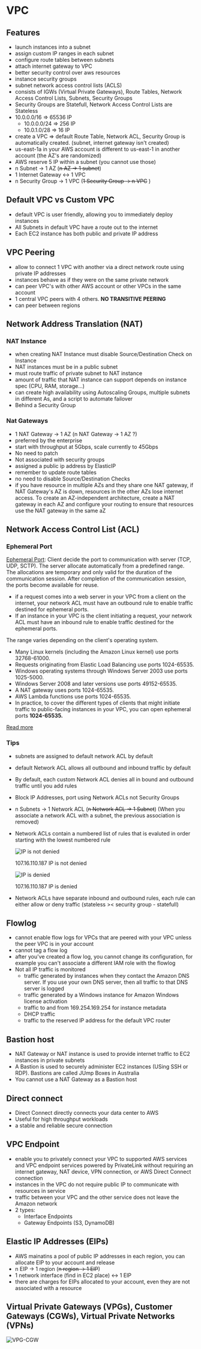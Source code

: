 # VPC

## Features

- launch instances into a subnet
- assign custom IP ranges in each subnet
- configure route tables between subnets
- attach internet gateway to VPC
- better security control over aws resources
- instance security groups
- subnet network access control lists (ACLS)
- consists of IGWs (Virtual Private Gateways), Route Tables, Network Access Control Lists, Subnets, Security Groups
- Security Groups are Statefull, Network Access Control Lists are Stateless
- 10.0.0.0/16 ⇒ 65536 IP
    - 10.0.0.0/24 ⇒ 256 IP
    - 10.0.1.0/28 ⇒ 16 IP
- create a VPC ⇒ default Route Table, Network ACL, Security Group is automatically created. (subnet, internet gateway isn't created)
- us-east-1a in your AWS account is different to us-east-1 in another account (the AZ's are randomized)
- AWS reserve 5 IP within a subnet (you cannot use those)
- n Subnet → 1 AZ (~~n AZ → 1 subnet~~)
- 1 Internet Gateway ↔ 1 VPC
- n Security Group → 1 VPC  (~~1 Security Group → n VPC~~ )

## Default VPC vs Custom VPC

- default VPC is user friendly, allowing you to immediately deploy instances
- All Subnets in default VPC have a route out to the internet
- Each EC2 instance has both public and private IP address

## VPC Peering

- allow to connect 1 VPC with another via a direct network route using private IP addresses
- instances behave as if they were on the same private network
- can peer VPC's with other AWS account or other VPCs in the same account
- 1 central VPC peers with 4 others. **NO TRANSITIVE PEERING**
- can peer between regions

## Network Address Translation (NAT)

### NAT Instance

- when creating NAT Instance must disable Source/Destination Check on Instance
- NAT instances must be in a public subnet
- must route traffic of private subnet to NAT instance
- amount of traffic that NAT instance can support depends on instance spec (CPU, RAM, storage...)
- can create high availability using Autoscaling Groups, multiple subnets in different As, and a script to automate failover
- Behind a Security Group

### Nat Gateways

- 1 NAT Gateway → 1 AZ (n NAT Gateway → 1 AZ ?)
- preferred by the enterprise
- start with throughput at 5Gbps, scale currently to 45Gbps
- No need to patch
- Not associated with security groups
- assigned a public ip address by ElasticIP
- remember to update route tables
- no need to disable Source/Destination Checks
- if you have resource in multiple AZs and they share one NAT gateway, if NAT Gateway's AZ is down, resources in the other AZs lose internet access. To create an AZ-independent architecture, create a NAT gateway in each AZ and configure your routing to ensure that resources use the NAT gateway in the same aZ

## Network Access Control List (ACL)

### Ephemeral Port

[Ephemeral Port](https://en.wikipedia.org/wiki/Ephemeral_port): Client decide the port to communication with server (TCP, UDP, SCTP). The server allocate automatically from a predefined range. The allocations are temporary and only valid for the duration of the communication session. After completion of the communication session, the ports become available for reuse.

- if a request comes into a web server in your VPC from a client on the internet, your network ACL must have an outbound rule to enable traffic destined for ephemeral ports.
- If an instance in your VPC is the client initiating a request, your network ACL must have an inbound rule to enable traffic destined for the ephemeral ports.

The range varies depending on the client's operating system.

- Many Linux kernels (including the Amazon Linux kernel) use ports 32768-61000.
- Requests originating from Elastic Load Balancing use ports 1024-65535.
- Windows operating systems through Windows Server 2003 use ports 1025-5000.
- Windows Server 2008 and later versions use ports 49152-65535.
- A NAT gateway uses ports 1024-65535.
- AWS Lambda functions use ports 1024-65535.
- In practice, to cover the different types of clients that might initiate traffic to public-facing instances in your VPC, you can open ephemeral ports **1024-65535.**

[Read more](https://docs.aws.amazon.com/vpc/latest/userguide//vpc-network-acls.html#nacl-ephemeral-ports)

### Tips

- subnets are assigned to default network ACL by default
- default Network ACL allows all outbound and inbound traffic by default
- By default, each custom Network ACL denies all in bound and outbound traffic until you add rules
- Block IP Addresses, port using Network ACLs not Security Groups
- n Subnets → 1 Network ACL (~~n Network ACL → 1 Subnet~~) (When you associate a network ACL with a subnet, the previous association is removed)
- Network ACLs contain a numbered list of rules that is evaluted in order starting with the lowest numbered rule

    ![IP is not denied](images/ip-not-denied.png)

    107.16.110.187 IP is not denied

    ![IP is denied](images/ip-denied.png)

    107.16.110.187 IP is denied

- Network ACLs have separate inbound and outbound rules, each rule can either allow or deny traffic (stateless >< security group - statefull)

## Flowlog

- cannot enable flow logs for VPCs that are peered with your VPC unless the peer VPC is in your account
- cannot tag a flow log
- after you've created a flow log, you cannot change its configuration, for example you can't associate a different IAM role with the flowlog
- Not all IP traffic is monitored
    - traffic generated by instances when they contact the Amazon DNS server. If you use your own DNS server, then all traffic to that DNS server is logged
    - traffic generated by a Windows instance for Amazon Windows license activation
    - traffic to and from 169.254.169.254 for instance metadata
    - DHCP traffic
    - traffic to the reserved IP address for the default VPC router

## Bastion host

- NAT Gateway or NAT instance is used to provide internet traffic to EC2 instances in private subnets
- A Bastion is used to securely administer EC2 instances (USing SSH or RDP). Bastions are called JUmp Boxes in Australia
- You cannot use a NAT Gateway as a Bastion host

## Direct connect

- Direct Connect directly connects your data center to AWS
- Useful for high throughput workloads
- a stable and reliable secure connection

## VPC Endpoint

- enable you to privately connect your VPC to supported AWS services and VPC endpoint services powered by PrivateLink without requiring an internet gateway, NAT device, VPN connection, or AWS Direct Connect connection
- instances in the VPC do not require public IP to communicate with resources in service
- traffic between your VPC and the other service does not leave the Amazon network
- 2 types:
    - Interface Endpoints
    - Gateway Endpoints (S3, DynamoDB)

## Elastic IP Addresses (EIPs)

- AWS mainatins a pool of public IP addresses in each region, you can allocate EIP to your account and release
- n EIP → 1 region (~~n region → 1 EIP~~)
- 1 network interface (find in EC2 place) ↔ 1 EIP
- there are charges for EIPs allocated to your account, even they are not associated with a resource

## Virtual Private Gateways (VPGs), Customer Gateways (CGWs), Virtual Private Networks (VPNs)

![VPG-CGW](image/../images/vpg-cgw.png)